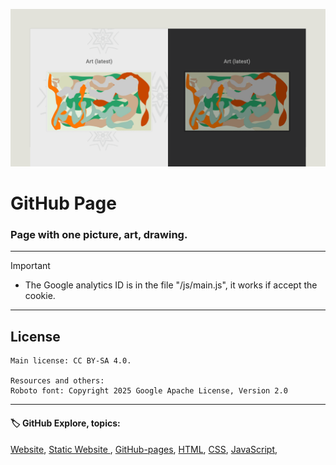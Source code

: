 ![banner](/img/github-banner-settings.png)  
  
# GitHub Page

### Page with one picture, art, drawing.
  
---
   
> [!IMPORTANT]
> - The Google analytics ID is in the file "/js/main.js", it works if accept the cookie.  
  
---
  
## License  
```
Main license: CC BY-SA 4.0.

Resources and others:
Roboto font: Copyright 2025 Google Apache License, Version 2.0
```

---
   
#### 🏷️ GitHub Explore, topics:  
[Website](https://github.com/topics/website?s=updated),
[Static Website ](https://github.com/topics/static-website?s=updated),
[GitHub-pages](https://github.com/topics/github-pages?s=updated),
[HTML](https://github.com/topics/HTML?s=updated),
[CSS](https://github.com/topics/CSS?s=updated),
[JavaScript](https://github.com/topics/javascript?s=updated),


